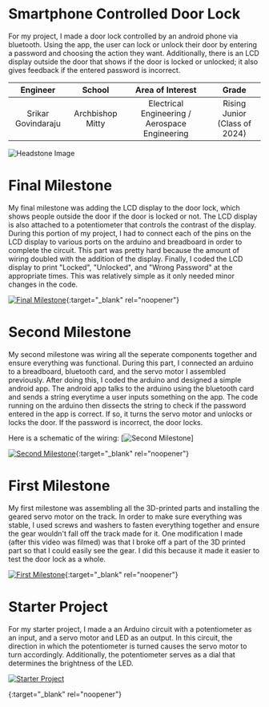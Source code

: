 ﻿# Smartphone Controlled Door Lock
For my project, I made a door lock controlled by an android phone via bluetooth. Using the app, the user can lock or unlock their door by entering a password and choosing the action they want. Additionally, there is an LCD display outside the door that shows if the door is locked or unlocked; it also gives feedback if the entered password is incorrect.

| **Engineer** | **School** | **Area of Interest** | **Grade** |
|:--:|:--:|:--:|:--:|
| Srikar Govindaraju | Archbishop Mitty | Electrical Engineering / Aerospace Engineering | Rising Junior (Class of 2024)

![Headstone Image](https://lh3.googleusercontent.com/pw/AM-JKLWfd4dRvPAdevC8uQD5BAGlrTkiSEIejKgGMrf6Ioi7zm-y-rQSPijZxKdHorBCxwCIgvUzAdC4sgc-4A9S3oRGqgodxC7O4o6nuXvSSjbxyCt2yUhsgkUaQuAJ4a0RgB01Sj9s7dog-eMnixIZVnbI=w923-h922-no?authuser=0)
  
# Final Milestone
My final milestone was adding the LCD display to the door lock, which shows people outside the door if the door is locked or not. The LCD display is also attached to a potentiometer that controls the contrast of the display. During this portion of my project, I had to connect each of the pins on the LCD display to various ports on the arduino and breadboard in order to complete the circuit. This part was pretty hard because the amount of wiring doubled with the addition of the display. Finally, I coded the LCD display to print "Locked", "Unlocked", and "Wrong Password" at the appropriate times. This was relatively simple as it only needed minor changes in the code.

[![Final Milestone](https://img.youtube.com/vi/Ub7cO1ISwrk/maxresdefault.jpg )](https://www.youtube.com/watch?v=Ub7cO1ISwrk "Final Milestone"){:target="_blank" rel="noopener"}

# Second Milestone
My second milestone was wiring all the seperate components together and ensure everything was functional. During this part, I connected an arduino to a breadboard, bluetooth card, and the servo motor I assembled previously. After doing this, I coded the arduino and designed a simple android app. The android app talks to the arduino using the bluetooth card and sends a string everytime a user inputs something on the app. The code running on the arduino then dissects the string to check if the password entered in the app is correct. If so, it turns the servo motor and unlocks or locks the door. If the password is incorrect, the door locks.

Here is a schematic of the wiring: [![Second Milestone](https://hackster.imgix.net/uploads/attachments/396202/F1PUATMJ7ARLKHH.MEDIUM.jpg?auto=compress%2Cformat&w=1280&h=960&fit=max)]

[![Second Milestone](https://img.youtube.com/vi/qiLTGKnkjeY/maxresdefault.jpg)](https://www.youtube.com/watch?v=qeDH108uZjY "Second Milestone"){:target="_blank" rel="noopener"}
# First Milestone
  

My first milestone was assembling all the 3D-printed parts and installing the geared servo motor on the track. In order to make sure everything was stable, I used screws and washers to fasten everything together and ensure the gear wouldn't fall off the track made for it. One modification I made (after this video was filmed) was that I broke off a part of the 3D printed part so that I could easily see the gear. I did this because it made it easier to test the door lock as a whole.

[![First Milestone](https://img.youtube.com/vi/kdh-Tp_1m2Y/maxresdefault.jpg)](https://www.youtube.com/watch?v=kdh-Tp_1m2Y "First Milestone"){:target="_blank" rel="noopener"}

# Starter Project
For my starter project, I made a an Arduino circuit with a potentiometer as an input, and a servo motor and LED as an output. In this circuit, the direction in which the potentiometer is turned causes the servo motor to turn accordingly. Additionally, the potentiometer serves as a dial that determines the brightness of the LED.

[![Starter Project](http://i3.ytimg.com/vi/qiLTGKnkjeY/hqdefault.jpg)](https://www.youtube.com/watch?v=qiLTGKnkjeY "Starter Project")

{:target="_blank" rel="noopener"}





